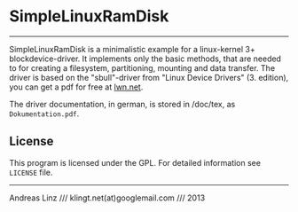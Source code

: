 # SimpleLinuxRamDisk

---

SimpleLinuxRamDisk is a minimalistic example for a linux-kernel 3+ blockdevice-driver. It implements only the basic methods, that are needed to for creating a filesystem, partitioning, mounting and data transfer.
The driver is based on the "sbull"-driver from "Linux Device Drivers" (3. edition), you can get a pdf for free at [lwn.net](http://lwn.net/Kernel/LDD3/).

The driver documentation, in german, is stored in /doc/tex, as `Dokumentation.pdf`.

## License

This program is licensed under the GPL. For detailed information see `LICENSE` file.

---

Andreas Linz /// klingt.net(at)googlemail.com /// 2013